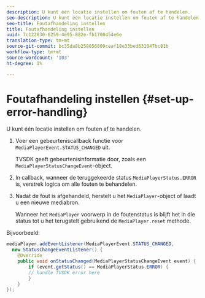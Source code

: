 ```yaml
---
description: U kunt één locatie instellen om fouten af te handelen.
seo-description: U kunt één locatie instellen om fouten af te handelen.
seo-title: Foutafhandeling instellen
title: Foutafhandeling instellen
uuid: 7c122830-6259-4e95-882e-fb1700454e6e
translation-type: tm+mt
source-git-commit: bc35da8b258056809ceaf18e33bed631047bc81b
workflow-type: tm+mt
source-wordcount: '103'
ht-degree: 1%

---
```



# Foutafhandeling instellen {#set-up-error-handling}

U kunt één locatie instellen om fouten af te handelen.

1. Voer een gebeurteniscallback functie voor `MediaPlayerEvent.STATUS_CHANGED` uit.

   TVSDK geeft gebeurtenisinformatie door, zoals een `MediaPlayerStatusChangeEvent`-object.
1. In callback, wanneer de teruggekeerde status `MediaPlayerStatus.ERROR` is, verstrek logica om alle fouten te behandelen.
1. Nadat de fout is afgehandeld, herstelt u het `MediaPlayer`-object of laadt u een nieuwe mediabron.

   Wanneer het `MediaPlayer` voorwerp in de foutenstatus is blijft het in die status tot u het terugstelt gebruikend de `MediaPlayer.reset` methode.

<!--<a id="example_E74BB605ED08450295B8902F1E4BB8F5"></a>-->

Bijvoorbeeld:

```java
mediaPlayer.addEventListener(MediaPlayerEvent.STATUS_CHANGED,  
  new StatusChangeEventListener() { 
    @Override 
    public void onStatusChanged(MediaPlayerStatusChangeEvent event) { 
        if (event.getStatus() == MediaPlayerStatus.ERROR) { 
        // handle TVSDK error here 
        } 
    } 
});
```
